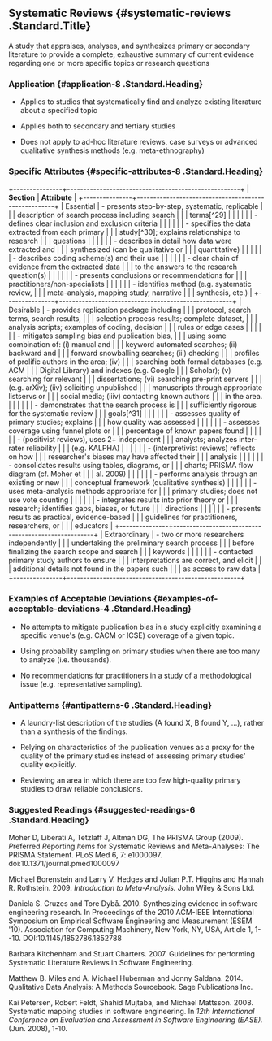 ## Systematic Reviews {#systematic-reviews .Standard.Title}

A study that appraises, analyses, and synthesizes primary or secondary
literature to provide a complete, exhaustive summary of current evidence
regarding one or more specific topics or research questions

### Application {#application-8 .Standard.Heading}

-   Applies to studies that systematically find and analyze existing
    literature about a specified topic

-   Applies both to secondary and tertiary studies

-   Does not apply to ad-hoc literature reviews, case surveys or
    advanced qualitative synthesis methods (e.g. meta-ethnography)

### Specific Attributes {#specific-attributes-8 .Standard.Heading}

+---------------+-----------------------------------------------------+
| **Section**   | **Attribute**                                       |
+---------------+-----------------------------------------------------+
| Essential     | -   presents step-by-step, systematic, replicable   |
|               |     description of search process including search  |
|               |     terms[^29]                                      |
|               |                                                     |
|               | -   defines clear inclusion and exclusion criteria  |
|               |                                                     |
|               | -   specifies the data extracted from each primary  |
|               |     study[^30]; explains relationships to research  |
|               |     questions                                       |
|               |                                                     |
|               | -   describes in detail how data were extracted and |
|               |     synthesized (can be qualitative or              |
|               |     quantitative)                                   |
|               |                                                     |
|               | -   describes coding scheme(s) and their use        |
|               |                                                     |
|               | -   clear chain of evidence from the extracted data |
|               |     to the answers to the research question(s)      |
|               |                                                     |
|               | -   presents conclusions or recommendations for     |
|               |     practitioners/non-specialists                   |
|               |                                                     |
|               | -   identifies method (e.g. systematic review,      |
|               |     meta-analysis, mapping study, narrative         |
|               |     synthesis, etc.)                                |
+---------------+-----------------------------------------------------+
| Desirable     | -   provides replication package including          |
|               |     protocol, search terms, search results,         |
|               |     selection process results; complete dataset,    |
|               |     analysis scripts; examples of coding, decision  |
|               |     rules or edge cases                             |
|               |                                                     |
|               | -   mitigates sampling bias and publication bias,   |
|               |     using some combination of: (i) manual and       |
|               |     keyword automated searches; (ii) backward and   |
|               |     forward snowballing searches; (iii) checking    |
|               |     profiles of prolific authors in the area; (iv)  |
|               |     searching both formal databases (e.g. ACM       |
|               |     Digital Library) and indexes (e.g. Google       |
|               |     Scholar); (v) searching for relevant            |
|               |     dissertations; (vi) searching pre-print servers |
|               |     (e.g. arXiv); (iiv) soliciting unpublished      |
|               |     manuscripts through appropriate listservs or    |
|               |     social media; (iiiv) contacting known authors   |
|               |     in the area.                                    |
|               |                                                     |
|               | -   demonstrates that the search process is         |
|               |     sufficiently rigorous for the systematic review |
|               |     goals[^31]                                      |
|               |                                                     |
|               | -   assesses quality of primary studies; explains   |
|               |     how quality was assessed                        |
|               |                                                     |
|               | -   assesses coverage using funnel plots or         |
|               |     percentage of known papers found                |
|               |                                                     |
|               | -   (positivist reviews), uses 2+ independent       |
|               |     analysts; analyzes inter-rater reliability      |
|               |     (e.g. KALPHA)                                   |
|               |                                                     |
|               | -   (interpretivist reviews) reflects on how        |
|               |     researcher's biases may have affected their     |
|               |     analysis                                        |
|               |                                                     |
|               | -   consolidates results using tables, diagrams, or |
|               |     charts; PRISMA flow diagram (cf. Moher et       |
|               |     al. 2009)                                       |
|               |                                                     |
|               | -   performs analysis through an existing or new    |
|               |     conceptual framework (qualitative synthesis)    |
|               |                                                     |
|               | -   uses meta-analysis methods appropriate for      |
|               |     primary studies; does not use vote counting     |
|               |                                                     |
|               | -   integrates results into prior theory or         |
|               |     research; identifies gaps, biases, or future    |
|               |     directions                                      |
|               |                                                     |
|               | -   presents results as practical, evidence-based   |
|               |     guidelines for practitioners, researchers, or   |
|               |     educators                                       |
+---------------+-----------------------------------------------------+
| Extraordinary | -   two or more researchers independently           |
|               |     undertaking the preliminary search process      |
|               |     before finalizing the search scope and search   |
|               |     keywords                                        |
|               |                                                     |
|               | -   contacted primary study authors to ensure       |
|               |     interpretations are correct, and elicit         |
|               |     additional details not found in the papers such |
|               |     as access to raw data                           |
+---------------+-----------------------------------------------------+

### Examples of Acceptable Deviations {#examples-of-acceptable-deviations-4 .Standard.Heading}

-   No attempts to mitigate publication bias in a study explicitly
    examining a specific venue's (e.g. CACM or ICSE) coverage of a given
    topic.

-   Using probability sampling on primary studies when there are too
    many to analyze (i.e. thousands).

-   No recommendations for practitioners in a study of a methodological
    issue (e.g. representative sampling).

### Antipatterns {#antipatterns-6 .Standard.Heading}

-   A laundry-list description of the studies (A found X, B found Y,
    ...), rather than a synthesis of the findings.

-   Relying on characteristics of the publication venues as a proxy for
    the quality of the primary studies instead of assessing primary
    studies' quality explicitly.

-   Reviewing an area in which there are too few high-quality primary
    studies to draw reliable conclusions.

### Suggested Readings {#suggested-readings-6 .Standard.Heading}

Moher D, Liberati A, Tetzlaff J, Altman DG, The PRISMA Group (2009).
*P*referred *R*eporting *I*tems for *S*ystematic Reviews and
*M*eta-*A*nalyses: The PRISMA Statement. PLoS Med 6, 7: e1000097.
doi:10.1371/journal.pmed1000097

Michael Borenstein and Larry V. Hedges and Julian P.T. Higgins and
Hannah R. Rothstein. 2009. *Introduction to Meta-Analysis.* John Wiley &
Sons Ltd.

Daniela S. Cruzes and Tore Dybå. 2010. Synthesizing evidence in software
engineering research. In Proceedings of the 2010 ACM-IEEE International
Symposium on Empirical Software Engineering and Measurement (ESEM '10).
Association for Computing Machinery, New York, NY, USA, Article 1,
1--10. DOI:10.1145/1852786.1852788

Barbara Kitchenham and Stuart Charters. 2007. Guidelines for performing
Systematic Literature Reviews in Software Engineering.

Matthew B. Miles and A. Michael Huberman and Jonny Saldana. 2014.
Qualitative Data Analysis: A Methods Sourcebook. Sage Publications Inc.

Kai Petersen, Robert Feldt, Shahid Mujtaba, and Michael Mattsson. 2008.
Systematic mapping studies in software engineering. In *12th
International Conference on Evaluation and Assessment in Software
Engineering (EASE).* (Jun. 2008), 1-10.

# 